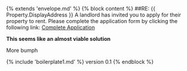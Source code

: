 ﻿{% extends 'envelope.md' %}
{% block content %}
##RE: {{ Property.DisplayAddress }}
A landlord has invited you to apply for their property to rent. Please complete the application form by clicking the following link: [Complete Application](http://www.google.co.uk)


__This seems like an almost viable solution__


More bumph


{% include 'boilerplate1.md' %}
version 0.1
{% endblock %}